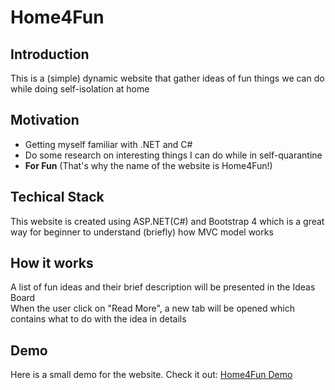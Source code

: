 # Home4Fun

## Introduction
This is a (simple) dynamic website that gather ideas of fun things we can do while doing self-isolation at home

## Motivation
- Getting myself familiar with .NET and C#
- Do some research on interesting things I can do while in self-quarantine
- **For Fun** (That's why the name of the website is Home4Fun!)

## Techical Stack 
This website is created using ASP.NET(C#) and Bootstrap 4 which is a great way for beginner to understand (briefly) how MVC model works

## How it works
A list of fun ideas and their brief description will be presented in the Ideas Board <br/>
When the user click on "Read More", a new tab will be opened which contains what to do with the idea in details

## Demo 
Here is a small demo for the website. Check it out: [Home4Fun Demo](https://streamable.com/qgytg6)
